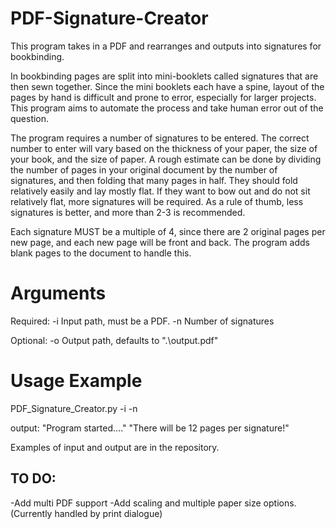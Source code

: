# PDF-Signature-Creator

This program takes in a PDF and rearranges and outputs into signatures for bookbinding.

In bookbinding pages are split into mini-booklets called signatures that are then sewn together. Since the mini booklets each have a spine, layout of the pages by hand is difficult and prone to error, especially for larger projects. This program aims to automate the process and take human error out of the question.

The program requires a number of signatures to be entered. The correct number to enter will vary based on the thickness of your paper, the size of your book, and the size of paper. A rough estimate can be done by dividing the number of pages in your original document by the number of signatures, and then folding that many pages in half. They should fold relatively easily and lay mostly flat. If they want to bow out and do not sit relatively flat, more signatures will be required. As a rule of thumb, less signatures is better, and more than 2-3 is recommended.

Each signature MUST be a multiple of 4, since there are 2 original pages per new page, and each new page will be front and back. The program adds blank pages to the document to handle this.

# Arguments

Required:
-i Input path, must be a PDF.
-n Number of signatures

Optional:
-o Output path, defaults to ".\output.pdf"

# Usage Example

PDF_Signature_Creator.py -i <path to original PDF> -n <number of signatures>
  
output:
"Program started...."
"There will be 12 pages per signature!"

Examples of input and output are in the repository.

TO DO:
------
-Add multi PDF support
-Add scaling and multiple paper size options. (Currently handled by print dialogue)
